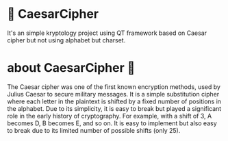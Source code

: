 # 🗿 CaesarCipher
It's an simple kryptology project using QT framework based on Caesar cipher but not using alphabet but charset.
# about CaesarCipher 👀
The Caesar cipher was one of the first known encryption methods, used by Julius Caesar to secure military messages. It is a simple substitution cipher where each letter in the plaintext is shifted by a fixed number of positions in the alphabet. Due to its simplicity, it is easy to break but played a significant role in the early history of cryptography. For example, with a shift of 3, A becomes D, B becomes E, and so on. It is easy to implement but also easy to break due to its limited number of possible shifts (only 25).
